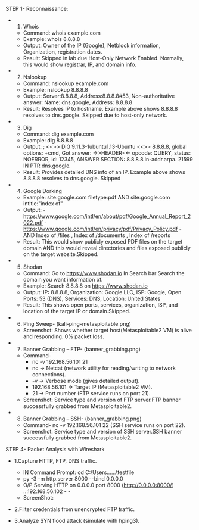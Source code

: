 STEP 1- Reconnaissance:
- 1. Whois
  - Command: whois example.com
  - Example: whois 8.8.8.8
  - Output: Owner of the IP (Google), Netblock information, Organization, registration dates.
  - Result: Skipped in lab due Host-Only Network Enabled. Normally, this would show registrar, IP, and domain info.
- 2. Nslookup
  - Command: nslookup example.com
  - Example: nslookup 8.8.8.8
  - Output: Server:8.8.8.8, Address:8.8.8.8#53, Non-authoritative answer: Name:	dns.google, Address: 8.8.8.8
  - Result: Resolves IP to hostname. Example above shows 8.8.8.8 resolves to dns.google. Skipped due to host-only network.
- 3. Dig
  - Command: dig example.com
  - Example: dig 8.8.8.8
  - Output: ; <<>> DiG 9.11.3-1ubuntu1.13-Ubuntu <<>> 8.8.8.8, global options: +cmd, Got answer:
    ->>HEADER<<- opcode: QUERY, status: NOERROR, id: 12345, ANSWER SECTION: 8.8.8.8.in-addr.arpa. 21599 IN PTR dns.google.
  - Result: Provides detailed DNS info of an IP. Example above shows 8.8.8.8 resolves to dns.google. Skipped
- 4. Google Dorking
  - Example: site:google.com filetype:pdf   AND    site:google.com intitle:"index of"
  - Output: - https://www.google.com/intl/en/about/pdf/Google_Annual_Report_2022.pdf
            - https://www.google.com/intl/en/privacy/pdf/Privacy_Policy.pdf
            - AND Index of /files , Index of /documents , Index of /reports
  - Result: This would show publicly exposed PDF files on the target domain AND this would reveal                        directories and files exposed publicly on the target website.Skipped.
- 5. Shodan
  - Command: Go to https://www.shodan.io In Search bar Search the domain you want information of.
  - Example: Search 8.8.8.8 on https://www.shodan.io
  - Output: IP: 8.8.8.8, Organization: Google LLC, ISP: Google, Open Ports: 53 (DNS), Services: DNS, Location: United States
  - Result: This shows open ports, services, organization, ISP, and location of the target IP or domain.Skipped.
- 6. Ping Sweep- (kali-ping-metasploitable.png)
  - Screenshot: Shows whether target host(Metasploitable2 VM) is alive and responding. 0% packet loss.
- 7. Banner Grabbing – FTP- (banner_grabbing.png)
  - Command-
     - nc -v 192.168.56.101 21
     - nc → Netcat (network utility for reading/writing to network connections).
     - -v → Verbose mode (gives detailed output).
     - 192.168.56.101 → Target IP (Metasploitable2 VM).
     - 21 → Port number (FTP service runs on port 21).
  - Screenshot: Service type and version of FTP server.FTP banner successfully grabbed from Metasploitable2.
- 8. Banner Grabbing – SSH- (banner_grabbing.png)
  - Command- nc -v 192.168.56.101 22 (SSH service runs on port 22).
  - Screenshot: Service type and version of SSH server.SSH banner successfully grabbed from Metasploitable2. 

STEP 4- Packet Analysis with Wireshark
 - 1.Capture HTTP, FTP, DNS traffic.
   - IN Command Prompt: cd C:\Users......\testfile
   - py -3 -m http.server 8000 --bind 0.0.0.0
   - O/P Serving HTTP on 0.0.0.0 port 8000 (http://0.0.0.0:8000/) ...192.168.56.102 - -
   - ScreenShot:  
 - 2.Filter credentials from unencrypted FTP traffic.
   
 - 3.Analyze SYN flood attack (simulate with hping3).
